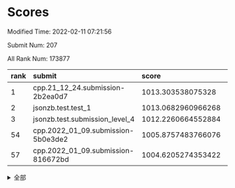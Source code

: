 # Scores

Modified Time: 2022-02-11 07:21:56

Submit Num: 207

All Rank Num: 173877

| rank |               submit               |       score        |       sigma        | pk_num |
| :--- | :--------------------------------- | :----------------- | :----------------- | :----- |
| 1    | cpp.21_12_24.submission-2b2ea0d7   | 1013.303538075328  | 0.7797247571686865 | 3359   |
| 2    | jsonzb.test.test_1                 | 1013.0682960966268 | 0.8396887410758265 | 3364   |
| 3    | jsonzb.test.submission_level_4     | 1012.2260664552884 | 0.7958694669158578 | 3362   |
| 54   | cpp.2022_01_09.submission-5b0e3de2 | 1005.8757483766076 | 0.7131024154256386 | 3362   |
| 57   | cpp.2022_01_09.submission-816672bd | 1004.6205274353422 | 0.7201029569271967 | 3358   |


<details>
<summary>全部</summary>

| rank |                 submit                 |       score        |       sigma        | pk_num |
| :--- | :------------------------------------- | :----------------- | :----------------- | :----- |
| 1    | cpp.21_12_24.submission-2b2ea0d7       | 1013.303538075328  | 0.7797247571686865 | 3359   |
| 2    | jsonzb.test.test_1                     | 1013.0682960966268 | 0.8396887410758265 | 3364   |
| 3    | jsonzb.test.submission_level_4         | 1012.2260664552884 | 0.7958694669158578 | 3362   |
| 4    | gobigger.level_3.submission_level_3_10 | 1011.8137211962443 | 0.788709883860052  | 3361   |
| 5    | gobigger.level_3.submission_level_3_46 | 1011.5708634570967 | 0.7725260301603672 | 3359   |
| 6    | gobigger.level_3.submission_level_3_5  | 1011.2436588498665 | 0.7604852672509791 | 3361   |
| 7    | gobigger.level_3.submission_level_3_22 | 1010.9314833194773 | 0.7668689067319062 | 3359   |
| 8    | gobigger.level_3.submission_level_3_36 | 1010.8668592931366 | 0.7548509418912227 | 3359   |
| 9    | gobigger.level_3.submission_level_3_48 | 1010.7867657758699 | 0.7425701242147918 | 3361   |
| 10   | gobigger.level_3.submission_level_3_13 | 1010.6690094209298 | 0.7462339694495657 | 3357   |
| 11   | gobigger.level_3.submission_level_3_20 | 1010.6264626110769 | 0.784845349489201  | 3362   |
| 12   | gobigger.level_3.submission_level_3_1  | 1010.6200336379407 | 0.7874521009947695 | 3358   |
| 13   | gobigger.level_3.submission_level_3_16 | 1010.5991432990827 | 0.7614837340834607 | 3363   |
| 14   | gobigger.level_3.submission_level_3_42 | 1010.5612838479574 | 0.7736653023225177 | 3363   |
| 15   | gobigger.level_3.submission_level_3_45 | 1010.5610646070069 | 0.7711569075185828 | 3356   |
| 16   | gobigger.level_3.submission_level_3_28 | 1010.5278847337448 | 0.7790657630112064 | 3361   |
| 17   | gobigger.level_3.submission_level_3_11 | 1010.4993772758136 | 0.7575558668952612 | 3363   |
| 18   | gobigger.level_3.submission_level_3_29 | 1010.3670108921685 | 0.7499132122265658 | 3358   |
| 19   | gobigger.level_3.submission_level_3_34 | 1010.3059840770943 | 0.7570813551644915 | 3358   |
| 20   | gobigger.level_3.submission_level_3_41 | 1010.288899171984  | 0.7555740040926404 | 3360   |
| 21   | gobigger.level_3.submission_level_3_32 | 1010.2681027710468 | 0.7578089753087563 | 3356   |
| 22   | gobigger.level_3.submission_level_3_19 | 1010.2676680086608 | 0.7584559914967308 | 3362   |
| 23   | gobigger.level_3.submission_level_3_8  | 1010.2258661834909 | 0.7633615220793735 | 3356   |
| 24   | gobigger.level_3.submission_level_3_17 | 1010.1846133605526 | 0.7531199917711922 | 3358   |
| 25   | gobigger.level_3.submission_level_3_23 | 1010.1506996531984 | 0.7768551863845754 | 3361   |
| 26   | gobigger.level_3.submission_level_3_43 | 1010.1358376913405 | 0.769065981910258  | 3362   |
| 27   | gobigger.level_3.submission_level_3_40 | 1010.0348941567005 | 0.7507944127111664 | 3364   |
| 28   | gobigger.level_3.submission_level_3_25 | 1010.0204001088455 | 0.7622932589869957 | 3358   |
| 29   | gobigger.level_3.submission_level_3_15 | 1010.0143242766354 | 0.7711407934403464 | 3364   |
| 30   | gobigger.level_3.submission_level_3_9  | 1009.9822984640197 | 0.7538231144336095 | 3360   |
| 31   | gobigger.level_3.submission_level_3_37 | 1009.9225708905908 | 0.7460224324372505 | 3355   |
| 32   | gobigger.level_3.submission_level_3_27 | 1009.8841761017239 | 0.7635515865040885 | 3359   |
| 33   | gobigger.level_3.submission_level_3_3  | 1009.8344667939642 | 0.7456228259953832 | 3363   |
| 34   | gobigger.level_3.submission_level_3_31 | 1009.7367848496807 | 0.7457178175608457 | 3360   |
| 35   | gobigger.level_3.submission_level_3_14 | 1009.730487675119  | 0.7518564849567007 | 3356   |
| 36   | gobigger.level_3.submission_level_3_39 | 1009.7278463272604 | 0.775884417645064  | 3359   |
| 37   | gobigger.level_3.submission_level_3_12 | 1009.7027090946335 | 0.7399058757669877 | 3354   |
| 38   | gobigger.level_3.submission_level_3_2  | 1009.698713718474  | 0.761964602579837  | 3358   |
| 39   | gobigger.level_3.submission_level_3_18 | 1009.6911402258744 | 0.7610518230148223 | 3358   |
| 40   | gobigger.level_3.submission_level_3_38 | 1009.6526466867057 | 0.7584942550208569 | 3362   |
| 41   | gobigger.level_3.submission_level_3_6  | 1009.6440314694062 | 0.7631357378174916 | 3362   |
| 42   | gobigger.level_3.submission_level_3_7  | 1009.5551482327994 | 0.7694038304416296 | 3361   |
| 43   | gobigger.level_3.submission_level_3_44 | 1009.4452179957851 | 0.7406755802145893 | 3356   |
| 44   | gobigger.level_3.submission_level_3_47 | 1009.4211800225756 | 0.7613679162482462 | 3358   |
| 45   | gobigger.level_3.submission_level_3_35 | 1009.4150790459253 | 0.745805460599139  | 3358   |
| 46   | gobigger.level_3.submission_level_3_49 | 1009.3434175771952 | 0.7426094846390673 | 3361   |
| 47   | gobigger.level_3.submission_level_3_0  | 1009.3041705142574 | 0.7529241998016093 | 3357   |
| 48   | gobigger.level_3.submission_level_3_4  | 1009.1843687211563 | 0.7721397034982218 | 3360   |
| 49   | gobigger.level_3.submission_level_3_21 | 1008.8964593783224 | 0.7575557250867342 | 3361   |
| 50   | gobigger.level_3.submission_level_3_26 | 1008.8807798482345 | 0.7516432683589535 | 3357   |
| 51   | gobigger.level_3.submission_level_3_33 | 1008.8464938334707 | 0.7603258335147063 | 3355   |
| 52   | gobigger.level_3.submission_level_3_24 | 1008.4496528015242 | 0.7444735618172424 | 3359   |
| 53   | gobigger.level_3.submission_level_3_30 | 1008.2087759570774 | 0.7411350864563793 | 3360   |
| 54   | cpp.2022_01_09.submission-5b0e3de2     | 1005.8757483766076 | 0.7131024154256386 | 3362   |
| 55   | gobigger.level_1.submission_level_1_47 | 1004.8607984209208 | 0.718360894677867  | 3355   |
| 56   | gobigger.level_1.submission_level_1_21 | 1004.6652368334669 | 0.7126447802619363 | 3358   |
| 57   | cpp.2022_01_09.submission-816672bd     | 1004.6205274353422 | 0.7201029569271967 | 3358   |
| 58   | gobigger.level_1.submission_level_1_20 | 1004.5100373957872 | 0.7244799567964157 | 3361   |
| 59   | gobigger.level_1.submission_level_1_10 | 1004.5015642988313 | 0.7201635848967426 | 3361   |
| 60   | gobigger.level_1.submission_level_1_15 | 1004.2972377538347 | 0.7107748465531838 | 3360   |
| 61   | gobigger.level_1.submission_level_1_26 | 1004.2354978096844 | 0.7287660923637347 | 3363   |
| 62   | gobigger.level_1.submission_level_1_39 | 1004.2159954356493 | 0.7272398145020057 | 3361   |
| 63   | gobigger.level_1.submission_level_1_36 | 1004.0768914670467 | 0.7069799785544157 | 3358   |
| 64   | gobigger.level_1.submission_level_1_2  | 1003.9359604230477 | 0.7041121752126789 | 3358   |
| 65   | gobigger.level_1.submission_level_1_1  | 1003.7809519003129 | 0.7114307187079241 | 3359   |
| 66   | gobigger.level_1.submission_level_1_23 | 1003.7763081522907 | 0.7055596611691849 | 3361   |
| 67   | gobigger.level_1.submission_level_1_44 | 1003.5711604688687 | 0.7191755688633626 | 3364   |
| 68   | gobigger.level_1.submission_level_1_5  | 1003.5414363255463 | 0.7153298821699312 | 3361   |
| 69   | gobigger.level_1.submission_level_1_34 | 1003.540498527403  | 0.7123053628387672 | 3362   |
| 70   | gobigger.level_1.submission_level_1_30 | 1003.4638534933048 | 0.7167870210026633 | 3358   |
| 71   | gobigger.level_1.submission_level_1_27 | 1003.4490934927583 | 0.7222081554550809 | 3361   |
| 72   | gobigger.level_1.submission_level_1_40 | 1003.4201908715446 | 0.7150015730256805 | 3359   |
| 73   | gobigger.level_1.submission_level_1_41 | 1003.3855566929291 | 0.712082172807283  | 3360   |
| 74   | gobigger.level_1.submission_level_1_0  | 1003.3818561584054 | 0.7139836433169144 | 3355   |
| 75   | gobigger.level_1.submission_level_1_31 | 1003.3477215951705 | 0.7095292397548117 | 3363   |
| 76   | gobigger.level_1.submission_level_1_4  | 1003.3257403265076 | 0.7167113402440016 | 3362   |
| 77   | gobigger.level_1.submission_level_1_33 | 1003.2893927246248 | 0.7150250964467495 | 3363   |
| 78   | gobigger.level_1.submission_level_1_46 | 1003.2112363916826 | 0.7204591140235154 | 3363   |
| 79   | gobigger.level_1.submission_level_1_37 | 1003.1654303854137 | 0.7103291204608302 | 3357   |
| 80   | gobigger.level_1.submission_level_1_14 | 1003.1649292242545 | 0.712714151286722  | 3362   |
| 81   | gobigger.level_1.submission_level_1_9  | 1003.1648079693699 | 0.7185261276462115 | 3357   |
| 82   | gobigger.level_1.submission_level_1_6  | 1003.162601046457  | 0.7204474488823372 | 3358   |
| 83   | gobigger.level_1.submission_level_1_42 | 1003.1591631616483 | 0.7101834917860492 | 3361   |
| 84   | gobigger.level_1.submission_level_1_13 | 1003.1420757820657 | 0.7146034001182716 | 3357   |
| 85   | gobigger.level_1.submission_level_1_35 | 1003.1395117981294 | 0.7280508936641606 | 3357   |
| 86   | gobigger.level_1.submission_level_1_32 | 1003.1009843701187 | 0.7144430784703527 | 3362   |
| 87   | gobigger.level_1.submission_level_1_48 | 1003.0928981680469 | 0.7206343386099594 | 3356   |
| 88   | gobigger.level_1.submission_level_1_43 | 1003.0346396140733 | 0.7280576905055712 | 3360   |
| 89   | gobigger.level_1.submission_level_1_38 | 1003.0051779202649 | 0.7233534104326871 | 3362   |
| 90   | gobigger.level_1.submission_level_1_11 | 1002.9997233142419 | 0.7094670122432065 | 3362   |
| 91   | gobigger.level_1.submission_level_1_16 | 1002.9462765012399 | 0.7077936663452232 | 3364   |
| 92   | gobigger.level_1.submission_level_1_45 | 1002.8634788324306 | 0.7195795542154306 | 3360   |
| 93   | gobigger.level_1.submission_level_1_22 | 1002.7906581576352 | 0.7232881472953082 | 3355   |
| 94   | gobigger.level_1.submission_level_1_3  | 1002.7605520593    | 0.7171342304817961 | 3358   |
| 95   | gobigger.level_1.submission_level_1_17 | 1002.7523613829809 | 0.703438733922134  | 3362   |
| 96   | gobigger.level_1.submission_level_1_29 | 1002.6769939459742 | 0.7217423230799542 | 3361   |
| 97   | gobigger.level_1.submission_level_1_12 | 1002.6654561783362 | 0.7191589102042217 | 3361   |
| 98   | gobigger.level_1.submission_level_1_25 | 1002.619198964588  | 0.7169598246005752 | 3364   |
| 99   | gobigger.level_1.submission_level_1_49 | 1002.4748134739203 | 0.7085441468180167 | 3363   |
| 100  | gobigger.level_1.submission_level_1_24 | 1002.4176706985138 | 0.7063782828405584 | 3360   |
| 101  | gobigger.level_1.submission_level_1_28 | 1002.1199009229034 | 0.7161512841381986 | 3367   |
| 102  | gobigger.level_1.submission_level_1_8  | 1002.11285331885   | 0.7166126150380463 | 3362   |
| 103  | gobigger.level_1.submission_level_1_19 | 1001.9515857899228 | 0.7090242957595186 | 3358   |
| 104  | gobigger.level_1.submission_level_1_7  | 1001.7148311420774 | 0.7142676895347898 | 3363   |
| 105  | gobigger.level_1.submission_level_1_18 | 1001.2140862012898 | 0.7173955353163914 | 3359   |
| 106  | gobigger.random.submission_random_7    | 997.0066669531741  | 0.7154329392489682 | 3361   |
| 107  | gobigger.random.submission_random_18   | 996.992171450663   | 0.7163748941953999 | 3364   |
| 108  | gobigger.random.submission_random_23   | 996.9349193065201  | 0.6987058134464541 | 3356   |
| 109  | gobigger.random.submission_random_24   | 996.8934669676887  | 0.711401230458948  | 3358   |
| 110  | gobigger.random.submission_random_26   | 996.8159135648581  | 0.7021299562073218 | 3358   |
| 111  | gobigger.random.submission_random_6    | 996.7313719640531  | 0.7220981256912417 | 3358   |
| 112  | gobigger.random.submission_random_40   | 996.7063581185931  | 0.7154703202416915 | 3354   |
| 113  | gobigger.random.submission_random_16   | 996.5481039564285  | 0.7026390269822781 | 3359   |
| 114  | gobigger.random.submission_random_48   | 996.2991722881741  | 0.7181879914107977 | 3362   |
| 115  | gobigger.random.submission_random_30   | 996.2971574880823  | 0.7211256837955357 | 3359   |
| 116  | gobigger.random.submission_random_31   | 996.2867178409517  | 0.7227197767596539 | 3361   |
| 117  | gobigger.random.submission_random_29   | 996.2418734701558  | 0.7011725214465117 | 3358   |
| 118  | gobigger.random.submission_random_42   | 996.2148120815403  | 0.7126721514180437 | 3362   |
| 119  | gobigger.random.submission_random_2    | 996.1977926735898  | 0.7248236142633897 | 3356   |
| 120  | gobigger.random.submission_random_43   | 996.1835000711382  | 0.7155430955915693 | 3360   |
| 121  | gobigger.random.submission_random_45   | 996.1802152135913  | 0.7085616232632824 | 3357   |
| 122  | gobigger.random.submission_random_3    | 996.1688824552042  | 0.7135704415116277 | 3357   |
| 123  | gobigger.random.submission_random_32   | 996.1399619037355  | 0.7041773481991167 | 3361   |
| 124  | gobigger.random.submission_random_12   | 996.0877708979805  | 0.7032968597376572 | 3362   |
| 125  | gobigger.random.submission_random_10   | 996.0869589150732  | 0.713565619357169  | 3365   |
| 126  | gobigger.random.submission_random_8    | 996.0791923013774  | 0.7194018192318679 | 3361   |
| 127  | gobigger.random.submission_random_35   | 996.0505023571197  | 0.7083387589993921 | 3360   |
| 128  | gobigger.random.submission_random_36   | 995.9848088959717  | 0.7142467746039022 | 3359   |
| 129  | gobigger.random.submission_random_21   | 995.975570739241   | 0.7070646731968038 | 3358   |
| 130  | gobigger.random.submission_random_25   | 995.9640600474469  | 0.707475632593602  | 3358   |
| 131  | gobigger.random.submission_random_19   | 995.9239501497261  | 0.70250728162271   | 3361   |
| 132  | gobigger.random.submission_random_39   | 995.8264061970955  | 0.7152185414982188 | 3362   |
| 133  | gobigger.random.submission_random_9    | 995.7928037961246  | 0.716682599133123  | 3360   |
| 134  | gobigger.random.submission_random_14   | 995.7840491840005  | 0.7178934023743997 | 3363   |
| 135  | gobigger.random.submission_random_38   | 995.7047456148767  | 0.7163656244148869 | 3361   |
| 136  | gobigger.random.submission_random_0    | 995.6783145825373  | 0.7103639130995834 | 3361   |
| 137  | gobigger.random.submission_random_27   | 995.6774205862632  | 0.7073733219840335 | 3361   |
| 138  | gobigger.random.submission_random_1    | 995.658120535423   | 0.7181107064228568 | 3361   |
| 139  | gobigger.random.submission_random_46   | 995.6357786468506  | 0.7051878573964867 | 3356   |
| 140  | gobigger.random.submission_random_28   | 995.6006701672193  | 0.6983668445363059 | 3358   |
| 141  | gobigger.random.submission_random_4    | 995.5231093843354  | 0.719302622831961  | 3361   |
| 142  | gobigger.random.submission_random_22   | 995.4831117180115  | 0.7102101654022042 | 3364   |
| 143  | gobigger.random.submission_random_13   | 995.4456138001218  | 0.7055310068267869 | 3360   |
| 144  | gobigger.random.submission_random_34   | 995.4417421513473  | 0.7098003536177889 | 3363   |
| 145  | gobigger.random.submission_random_5    | 995.4369670529724  | 0.7108664743222132 | 3356   |
| 146  | gobigger.random.submission_random_44   | 995.3042839682158  | 0.7209216870976412 | 3356   |
| 147  | gobigger.random.submission_random_33   | 995.2896456726697  | 0.6976536622779214 | 3358   |
| 148  | gobigger.random.submission_random_49   | 995.2638264201421  | 0.7189895300022711 | 3364   |
| 149  | gobigger.random.submission_random_47   | 995.1778648869283  | 0.710092664798913  | 3363   |
| 150  | gobigger.random.submission_random_37   | 995.1605255914292  | 0.7161945265021953 | 3361   |
| 151  | gobigger.random.submission_random_20   | 995.136910826926   | 0.7107795314748632 | 3358   |
| 152  | gobigger.random.submission_random_17   | 995.0468778418483  | 0.7053432149924942 | 3359   |
| 153  | gobigger.random.submission_random_41   | 994.9437013652331  | 0.7101762561319969 | 3358   |
| 154  | gobigger.random.submission_random_15   | 994.8826393344549  | 0.705034591624582  | 3358   |
| 155  | gobigger.random.submission_random_11   | 994.4866030758878  | 0.7197922766601494 | 3360   |
| 156  | gobigger.level_2.submission_level_2_22 | 993.441403677137   | 0.7379036734099842 | 3367   |
| 157  | gobigger.level_2.submission_level_2_43 | 993.3040770854692  | 0.7270812610635647 | 3358   |
| 158  | gobigger.level_2.submission_level_2_13 | 993.2863348405491  | 0.7226883385030981 | 3359   |
| 159  | gobigger.level_2.submission_level_2_2  | 993.2389784298256  | 0.7364461921649721 | 3358   |
| 160  | gobigger.level_2.submission_level_2_20 | 993.2297118968495  | 0.724545491970592  | 3360   |
| 161  | gobigger.level_2.submission_level_2_31 | 993.1823653876456  | 0.7334653533543141 | 3362   |
| 162  | gobigger.level_2.submission_level_2_21 | 993.1760674138868  | 0.7340741871637924 | 3360   |
| 163  | gobigger.level_2.submission_level_2_48 | 992.937614797375   | 0.7338257714023609 | 3361   |
| 164  | gobigger.level_2.submission_level_2_49 | 992.8935381003416  | 0.7278895202553635 | 3362   |
| 165  | gobigger.level_2.submission_level_2_8  | 992.8150446262887  | 0.7341238147626123 | 3355   |
| 166  | gobigger.level_2.submission_level_2_27 | 992.7796175420214  | 0.7430970205805759 | 3356   |
| 167  | gobigger.level_2.submission_level_2_9  | 992.7470279233617  | 0.7394841474842552 | 3359   |
| 168  | gobigger.level_2.submission_level_2_35 | 992.6974495469537  | 0.7331373611713125 | 3363   |
| 169  | gobigger.level_2.submission_level_2_17 | 992.6441981769382  | 0.7423928845676323 | 3360   |
| 170  | gobigger.level_2.submission_level_2_14 | 992.5847735188378  | 0.7318509267413222 | 3359   |
| 171  | gobigger.level_2.submission_level_2_10 | 992.4454791649115  | 0.7492882417518939 | 3363   |
| 172  | gobigger.level_2.submission_level_2_6  | 992.3607665893901  | 0.737196010473798  | 3356   |
| 173  | gobigger.level_2.submission_level_2_30 | 992.3049802682099  | 0.7425823569989533 | 3364   |
| 174  | gobigger.level_2.submission_level_2_37 | 992.279049385503   | 0.7515987508892247 | 3359   |
| 175  | gobigger.level_2.submission_level_2_15 | 992.2440843250743  | 0.7546125800503951 | 3359   |
| 176  | gobigger.level_2.submission_level_2_0  | 992.2189832472719  | 0.7490211067592688 | 3359   |
| 177  | gobigger.level_2.submission_level_2_18 | 992.1523153416433  | 0.7445244214862483 | 3360   |
| 178  | gobigger.level_2.submission_level_2_47 | 992.0741497539786  | 0.735595416747704  | 3367   |
| 179  | gobigger.level_2.submission_level_2_19 | 992.0515102027023  | 0.7680605431306923 | 3364   |
| 180  | gobigger.level_2.submission_level_2_42 | 992.0401021576276  | 0.7512950578799478 | 3361   |
| 181  | gobigger.level_2.submission_level_2_32 | 992.0386597383532  | 0.7530857616357634 | 3355   |
| 182  | gobigger.level_2.submission_level_2_4  | 992.0260042362247  | 0.7473156095315562 | 3361   |
| 183  | gobigger.level_2.submission_level_2_39 | 992.0010499950694  | 0.744563842772086  | 3358   |
| 184  | gobigger.level_2.submission_level_2_1  | 991.980455520897   | 0.7349877898461503 | 3359   |
| 185  | gobigger.level_2.submission_level_2_44 | 991.9719406024861  | 0.7586787318613882 | 3358   |
| 186  | gobigger.level_2.submission_level_2_25 | 991.8504133059263  | 0.7843181524633563 | 3362   |
| 187  | gobigger.level_2.submission_level_2_24 | 991.8378924575171  | 0.7502454603674005 | 3362   |
| 188  | gobigger.level_2.submission_level_2_45 | 991.749058631423   | 0.7408167466140357 | 3360   |
| 189  | gobigger.level_2.submission_level_2_36 | 991.6820943999387  | 0.736331901863516  | 3359   |
| 190  | gobigger.level_2.submission_level_2_23 | 991.6187753160455  | 0.7502547347054811 | 3363   |
| 191  | gobigger.level_2.submission_level_2_11 | 991.6119559291002  | 0.731416107739541  | 3358   |
| 192  | gobigger.level_2.submission_level_2_38 | 991.5043897835068  | 0.7379304204182697 | 3362   |
| 193  | gobigger.level_2.submission_level_2_41 | 991.4040971638403  | 0.7548159881270474 | 3361   |
| 194  | gobigger.level_2.submission_level_2_33 | 991.3494943772013  | 0.7696438404661841 | 3357   |
| 195  | gobigger.level_2.submission_level_2_40 | 991.2587102686238  | 0.7542708181756229 | 3362   |
| 196  | gobigger.level_2.submission_level_2_46 | 991.1860863988915  | 0.7330887590780651 | 3361   |
| 197  | gobigger.level_2.submission_level_2_26 | 991.1175661304827  | 0.7473688887103518 | 3362   |
| 198  | gobigger.level_2.submission_level_2_12 | 991.0994164524768  | 0.7505005888230996 | 3357   |
| 199  | gobigger.level_2.submission_level_2_34 | 991.087342900435   | 0.7789167096793633 | 3365   |
| 200  | gobigger.level_2.submission_level_2_29 | 991.0084537211883  | 0.7517202028321341 | 3362   |
| 201  | gobigger.level_2.submission_level_2_7  | 990.9921522071072  | 0.7459973352957662 | 3358   |
| 202  | gobigger.level_2.submission_level_2_28 | 990.9637026352107  | 0.7511756115735295 | 3364   |
| 203  | gobigger.level_2.submission_level_2_5  | 990.7471830506777  | 0.7617842769085071 | 3359   |
| 204  | gobigger.level_2.submission_level_2_3  | 990.4957267121247  | 0.7564569922163861 | 3358   |
| 205  | gobigger.level_2.submission_level_2_16 | 989.9483653672369  | 0.7743529099188828 | 3357   |
| 206  | gobigger.none.submission_none_0        | 978.176818463385   | 1.2386745380116257 | 3361   |
| 207  | gobigger.none.submission_none_1        | 977.9113222251755  | 1.2361787495699037 | 3364   |

</details>